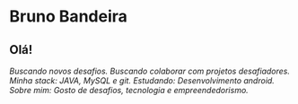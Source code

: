 # Bruno Bandeira
  
  ## Olá!
  *Buscando novos desafios.*
  *Buscando colaborar com projetos desafiadores.*
  *Minha stack: JAVA, MySQL e git.*
  *Estudando: Desenvolvimento android.*
  *Sobre mim: Gosto de desafios, tecnologia e empreendedorismo.*
